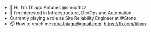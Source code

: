 - 👋 Hi, I’m Thiago Antunes @smoothzz
- 👀 I’m interested in Infraestructure, DevOps and Automation
- Currently playing a role as Site Reliability Engineer at @Stone
- 📫 How to reach me rdoa.thiago@gmail.com, https://fb.com/tiihxp

<!---
smoothzz/smoothzz is a ✨ special ✨ repository because its `README.md` (this file) appears on your GitHub profile.
You can click the Preview link to take a look at your changes.
--->
